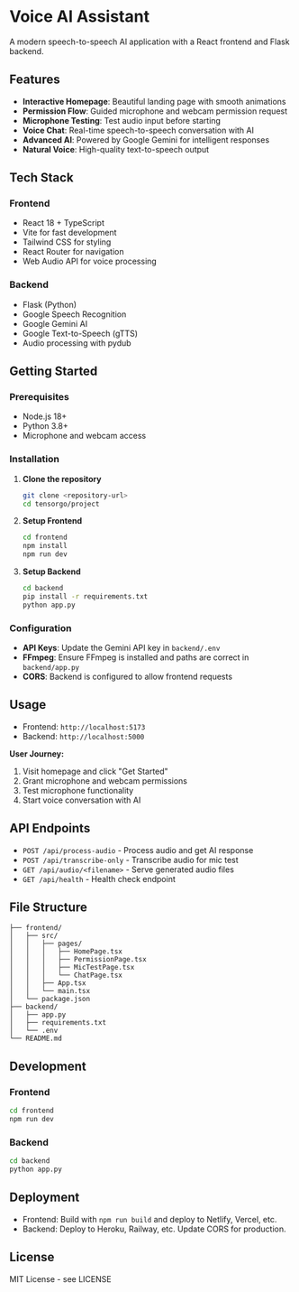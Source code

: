 # Voice AI Assistant

A modern speech-to-speech AI application with a React frontend and Flask backend.

## Features

- **Interactive Homepage**: Beautiful landing page with smooth animations
- **Permission Flow**: Guided microphone and webcam permission request
- **Microphone Testing**: Test audio input before starting
- **Voice Chat**: Real-time speech-to-speech conversation with AI
- **Advanced AI**: Powered by Google Gemini for intelligent responses
- **Natural Voice**: High-quality text-to-speech output

## Tech Stack

### Frontend
- React 18 + TypeScript
- Vite for fast development
- Tailwind CSS for styling
- React Router for navigation
- Web Audio API for voice processing

### Backend
- Flask (Python)
- Google Speech Recognition
- Google Gemini AI
- Google Text-to-Speech (gTTS)
- Audio processing with pydub

## Getting Started

### Prerequisites
- Node.js 18+
- Python 3.8+
- Microphone and webcam access

### Installation

1. **Clone the repository**
   ```bash
   git clone <repository-url>
   cd tensorgo/project
   ```

2. **Setup Frontend**
   ```bash
   cd frontend
   npm install
   npm run dev
   ```

3. **Setup Backend**
   ```bash
   cd backend
   pip install -r requirements.txt
   python app.py
   ```

### Configuration

- **API Keys**: Update the Gemini API key in `backend/.env`
- **FFmpeg**: Ensure FFmpeg is installed and paths are correct in `backend/app.py`
- **CORS**: Backend is configured to allow frontend requests

## Usage

- Frontend: `http://localhost:5173`
- Backend: `http://localhost:5000`

**User Journey:**
1. Visit homepage and click "Get Started"
2. Grant microphone and webcam permissions
3. Test microphone functionality
4. Start voice conversation with AI

## API Endpoints

- `POST /api/process-audio` - Process audio and get AI response
- `POST /api/transcribe-only` - Transcribe audio for mic test
- `GET /api/audio/<filename>` - Serve generated audio files
- `GET /api/health` - Health check endpoint

## File Structure

```
├── frontend/
│   ├── src/
│   │   ├── pages/
│   │   │   ├── HomePage.tsx
│   │   │   ├── PermissionPage.tsx
│   │   │   ├── MicTestPage.tsx
│   │   │   └── ChatPage.tsx
│   │   ├── App.tsx
│   │   └── main.tsx
│   └── package.json
├── backend/
│   ├── app.py
│   ├── requirements.txt
│   └── .env
└── README.md
```

## Development

### Frontend
```bash
cd frontend
npm run dev
```

### Backend
```bash
cd backend
python app.py
```

## Deployment

- Frontend: Build with `npm run build` and deploy to Netlify, Vercel, etc.
- Backend: Deploy to Heroku, Railway, etc. Update CORS for production.

## License

MIT License - see LICENSE